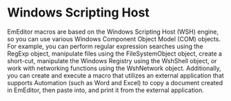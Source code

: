 # Windows Scripting Host

EmEditor macros are based on the Windows Scripting Host (WSH) engine, so you
can use various Windows Component Object Model (COM) objects. For
example, you can perform regular expression searches using the RegExp object,
manipulate files using the FileSystemObject object, create a short-cut,
manipulate the Windows Registry using the WshShell object, or work with
networking functions using the WshNetwork object. Additionally, you can create
and execute a macro that utilizes an external application that supports
Automation (such as Word and Excel) to copy a document created in
EmEditor, then paste into, and print it from the external application.